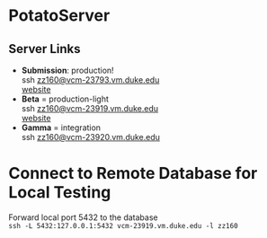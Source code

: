 # PotatoServer

## Server Links

- **Submission**: production!  
  ssh zz160@vcm-23793.vm.duke.edu  
   [website](https://potato.colab.duke.edu)
- **Beta** = production-light  
  ssh zz160@vcm-23919.vm.duke.edu  
   [website](https://potato-dev.colab.duke.edu)
- **Gamma** = integration  
  ssh zz160@vcm-23920.vm.duke.edu

# Connect to Remote Database for Local Testing

Forward local port 5432 to the database  
`ssh -L 5432:127.0.0.1:5432 vcm-23919.vm.duke.edu -l zz160`
